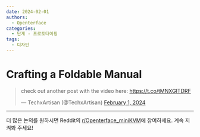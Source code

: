 ```yaml
---
date: 2024-02-01
authors:
  - Openterface
categories:
  - 단계 - 프로토타이핑
tags:
  - 디자인
---
```


# Crafting a Foldable Manual

<blockquote class="twitter-tweet"><p lang="en" dir="ltr">check out another post with the video here: <a href="https://t.co/tMNXGITDRF">https://t.co/tMNXGITDRF</a></p>&mdash; TechxArtisan (@TechxArtisan) <a href="https://twitter.com/TechxArtisan/status/1752879766464827614?ref_src=twsrc%5Etfw">February 1, 2024</a></blockquote>
<script async src="https://platform.twitter.com/widgets.js" charset="utf-8"></script>
<!-- more -->

--------

더 많은 논의를 원하시면 Reddit의 [r/Openterface_miniKVM](https://www.reddit.com/r/Openterface_miniKVM/)에 참여하세요. 계속 지켜봐 주세요!